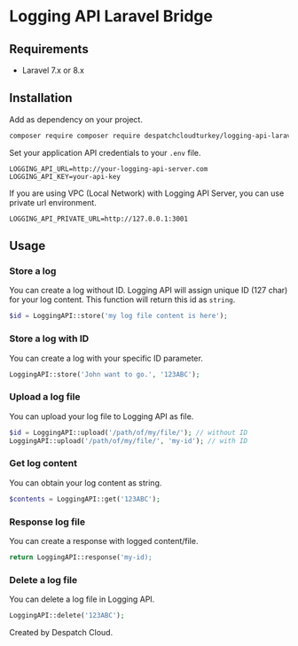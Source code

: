 # Logging API Laravel Bridge

## Requirements

- Laravel 7.x or 8.x

## Installation

Add as dependency on your project.

```bash
composer require composer require despatchcloudturkey/logging-api-laravel
```

Set your application API credentials to your `.env` file.

```
LOGGING_API_URL=http://your-logging-api-server.com
LOGGING_API_KEY=your-api-key
```

If you are using VPC (Local Network) with Logging API Server, you can use private url environment.

```
LOGGING_API_PRIVATE_URL=http://127.0.0.1:3001
```

## Usage

### Store a log

You can create a log without ID. Logging API will assign unique ID (127 char) for your log content. This function will return this id as `string`.

```php
$id = LoggingAPI::store('my log file content is here');
```

### Store a log with ID

You can create a log with your specific ID parameter.

```php
LoggingAPI::store('John want to go.', '123ABC');
```

### Upload a log file

You can upload your log file to Logging API as file.

```php
$id = LoggingAPI::upload('/path/of/my/file/'); // without ID
LoggingAPI::upload('/path/of/my/file/', 'my-id'); // with ID
```

### Get log content

You can obtain your log content as string.

```php
$contents = LoggingAPI::get('123ABC');
```

### Response log file

You can create a response with logged content/file.

```php
return LoggingAPI::response('my-id);
```

### Delete a log file

You can delete a log file in Logging API.

```php
LoggingAPI::delete('123ABC');
```

Created by Despatch Cloud.
